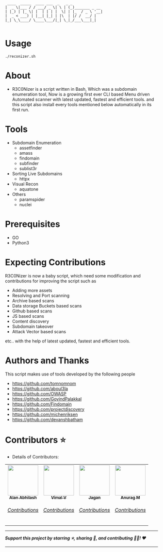 ```
 ____  _____  ____ ___  _   _ _
|  _ \|___ / / ___/ _ \| \ | (_)_______ _ __
| |_) | |_ \| |  | | | |  \| | |_  / _ \ '__|
|  _ < ___) | |__| |_| | |\  | |/ /  __/ |
|_| \_\____/ \____\___/|_| \_|_/___\___|_|
                                                 
```

# Usage

`./reconizer.sh`

# About

* R3C0Nizer is a script written in Bash, Which was a subdomain enumeration tool, Now is a growing first ever CLI based Menu driven Automated scanner with latest updated, fastest and efficient tools.
  and this script also install every tools mentioned below automatically in its first run.

# Tools

- Subdomain Enumeration
  - assetfinder
  - amass
  - findomain
  - subfinder
  - sublist3r
- Sorting Live Subdomains
  - httpx
- Visual Recon
  - aquatone
- Others
  - paramspider
  - nuclei

# Prerequisites

- GO
- Python3

# Expecting Contributions

R3C0Nizer is now a baby script, which need some modification and contributions for improving the script such as 

 - Adding more assets
 - Resolving and Port scanning
 - Archive based scans
 - Data storage Buckets based scans
 - Github based scans
 - JS based scans
 - Content discovery
 - Subdomain takeover
 - Attack Vector based scans

etc.. with the help of latest updated, fastest and efficient tools. 
      
# Authors and Thanks

This script makes use of tools developed by the following people
- https://github.com/tomnomnom
- https://github.com/aboul3la
- https://github.com/OWASP
- https://github.com/GovindPalakkal
- https://github.com/Findomain
- https://github.com/projectdiscovery
- https://github.com/michenriksen
- https://github.com/devanshbatham

# Contributors ⭐
 
* Details of Contributors:

<table>
  <tr>
    <td align="center"><a href="https://github.com/blackmarketer"><img src="https://avatars.githubusercontent.com/blackmarketer?s=100" width="100px;" alt=""/><br /><sub><b>Alan Abhilash</b></sub></a><br /><h6><a href="https://github.com/Anon-Artist/R3C0Nizer/pull/1">Contributions</h6></a></td>
   <td align="center"><a href="https://github.com/E-R-R-O-R-404"><img src="https://avatars.githubusercontent.com/E-R-R-O-R-404?s=100" width="100px;" alt=""/><br /><sub><b>Vimal V</b></sub></a><br /><h6><a href="https://github.com/Anon-Artist/R3C0Nizer/pull/2">Contributions</h6></a></td>
   <td align="center"><a href="https://github.com/Conscript-Security"><img src="https://avatars.githubusercontent.com/Conscript-Security?s=100" width="100px;" alt=""/><br /><sub><b>Jagan</b></sub></a><br /><h6><a href="https://github.com/Anon-Artist/R3C0Nizer/pull/4">Contributions</h6></a></td>
   <td align="center"><a href="https://github.com/v1nc1d4"><img src="https://avatars.githubusercontent.com/v1nc1d4?s=100" width="100px;" alt=""/><br /><sub><b>Anurag M</b></sub></a><br /><h6><a href="https://github.com/Anon-Artist/R3C0Nizer/pull/5">Contributions</h6></a></td>
</table>

-------

***Support this project by starring ⭐, sharing 📲, and contributing 👩‍💻! :heart:***

-------
